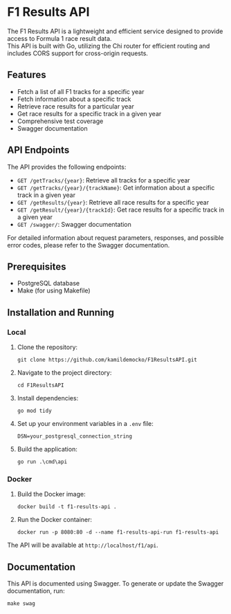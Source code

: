 # F1 Results API

The F1 Results API is a lightweight and efficient service designed to provide access to Formula 1 race result data.  
This API is built with Go, utilizing the Chi router for efficient routing and includes CORS support for cross-origin requests.

## Features

- Fetch a list of all F1 tracks for a specific year
- Fetch information about a specific track
- Retrieve race results for a particular year
- Get race results for a specific track in a given year
- Comprehensive test coverage
- Swagger documentation

## API Endpoints

The API provides the following endpoints:

- `GET /getTracks/{year}`: Retrieve all tracks for a specific year
- `GET /getTracks/{year}/{trackName}`: Get information about a specific track in a given year
- `GET /getResults/{year}`: Retrieve all race results for a specific year
- `GET /getResult/{year}/{trackId}`: Get race results for a specific track in a given year
- `GET /swagger/`: Swagger documentation

For detailed information about request parameters, responses, and possible error codes, please refer to the Swagger documentation.

## Prerequisites

- PostgreSQL database
- Make (for using Makefile)

## Installation and Running

### Local

1. Clone the repository:
   ```
   git clone https://github.com/kamildemocko/F1ResultsAPI.git
   ```

2. Navigate to the project directory:
   ```
   cd F1ResultsAPI
   ```

3. Install dependencies:
   ```
   go mod tidy
   ```

4. Set up your environment variables in a `.env` file:
   ```
   DSN=your_postgresql_connection_string
   ```

5. Build the application:
   ```
   go run .\cmd\api
   ```

### Docker

1. Build the Docker image:
   ```
   docker build -t f1-results-api .
   ```

2. Run the Docker container:
   ```
   docker run -p 8080:80 -d --name f1-results-api-run f1-results-api
   ```


The API will be available at `http://localhost/f1/api`.

## Documentation

This API is documented using Swagger. To generate or update the Swagger documentation, run:

```
make swag
```